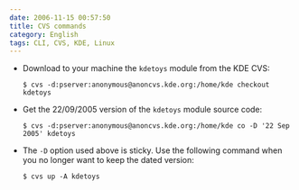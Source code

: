 ```yaml
---
date: 2006-11-15 00:57:50
title: CVS commands
category: English
tags: CLI, CVS, KDE, Linux
---
```


- Download to your machine the `kdetoys` module from the KDE CVS:

  ```shell-session
  $ cvs -d:pserver:anonymous@anoncvs.kde.org:/home/kde checkout kdetoys
  ```

- Get the 22/09/2005 version of the `kdetoys` module source code:

  ```shell-session
  $ cvs -d:pserver:anonymous@anoncvs.kde.org:/home/kde co -D '22 Sep 2005' kdetoys
  ```

- The `-D` option used above is sticky. Use the following command when you no longer want to keep the dated version:

  ```shell-session
  $ cvs up -A kdetoys
  ```

